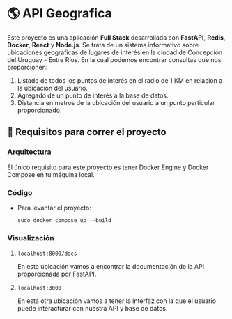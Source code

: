 # 🌎 API Geografica

Este proyecto es una aplicación **Full Stack** desarrollada con **FastAPI**, **Redis**, **Docker**, **React** y **Node.js**. 
Se trata de un sistema informativo sobre ubicaciones geograficas de lugares de interés en la ciudad de Concepción del Uruguay - Entre Ríos. 
En la cual podemos encontrar consultas que nos proporcionen:
1. Listado de todos los puntos de interés en el radio de 1 KM en relación a la ubicación del usuario.
2. Agregado de un punto de interés a la base de datos.
3. Distancia en metros de la ubicación del usuario a un punto particular proporcionado.

## 🧪 Requisitos para correr el proyecto

### Arquitectura

El único requisito para este proyecto es tener Docker Engine y Docker Compose en tu máquina local.

### Código

- Para levantar el proyecto:
  
  `sudo docker compose up --build`

### Visualización

1. `localhost:8000/docs`
   
   En esta ubicación vamos a encontrar la documentación de la API proporcionada por FastAPI.
   
3. `localhost:3000`
   
   En esta otra ubicación vamos a tener la interfaz con la que el usuario puede interacturar con nuestra API y base de datos.
